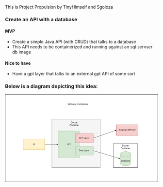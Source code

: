 This is Project Propulsion by TinyHimself and Sgoloza

### Create an API with a database
#### MVP
- Create a simple Java API (with CRUD) that talks to a database
- This API needs to be containerized and running against an sql servser db image

#### Nice to have
- Have a gpt layer that talks to an external gpt API of some sort

### Below is a diagram depicting this idea:

![image](images/architecture.drawio.png)
